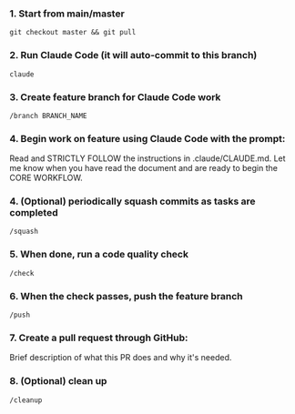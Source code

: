 ### 1. Start from main/master

`git checkout master && git pull`

### 2. Run Claude Code (it will auto-commit to this branch)

`claude`

### 3. Create feature branch for Claude Code work

`/branch BRANCH_NAME`

### 4. Begin work on feature using Claude Code with the prompt:

Read and STRICTLY FOLLOW the instructions in .claude/CLAUDE.md. Let me know when you have read the document and are ready to begin the CORE WORKFLOW.

### 4. (Optional) periodically squash commits as tasks are completed

`/squash`

### 5. When done, run a code quality check

`/check`

### 6. When the check passes, push the feature branch

`/push`

### 7. Create a pull request through GitHub:

Brief description of what this PR does and why it's needed.

### 8. (Optional) clean up

`/cleanup`
